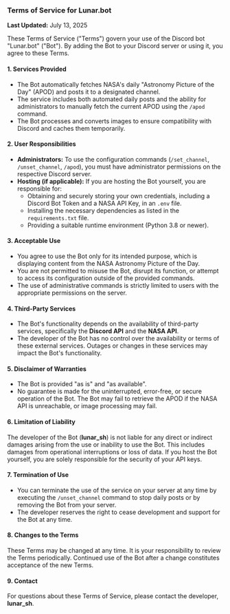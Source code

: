 ### **Terms of Service for Lunar.bot**

**Last Updated:** July 13, 2025

These Terms of Service ("Terms") govern your use of the Discord bot "Lunar.bot" ("Bot"). By adding the Bot to your Discord server or using it, you agree to these Terms.

#### **1. Services Provided**

* The Bot automatically fetches NASA's daily "Astronomy Picture of the Day" (APOD) and posts it to a designated channel.
* The service includes both automated daily posts and the ability for administrators to manually fetch the current APOD using the `/apod` command.
* The Bot processes and converts images to ensure compatibility with Discord and caches them temporarily.

#### **2. User Responsibilities**

* **Administrators:** To use the configuration commands (`/set_channel`, `/unset_channel`, `/apod`), you must have administrator permissions on the respective Discord server.
* **Hosting (if applicable):** If you are hosting the Bot yourself, you are responsible for:
    * Obtaining and securely storing your own credentials, including a Discord Bot Token and a NASA API Key, in an `.env` file.
    * Installing the necessary dependencies as listed in the `requirements.txt` file.
    * Providing a suitable runtime environment (Python 3.8 or newer).

#### **3. Acceptable Use**

* You agree to use the Bot only for its intended purpose, which is displaying content from the NASA Astronomy Picture of the Day.
* You are not permitted to misuse the Bot, disrupt its function, or attempt to access its configuration outside of the provided commands.
* The use of administrative commands is strictly limited to users with the appropriate permissions on the server.

#### **4. Third-Party Services**

* The Bot's functionality depends on the availability of third-party services, specifically the **Discord API** and the **NASA API**.
* The developer of the Bot has no control over the availability or terms of these external services. Outages or changes in these services may impact the Bot's functionality.

#### **5. Disclaimer of Warranties**

* The Bot is provided "as is" and "as available".
* No guarantee is made for the uninterrupted, error-free, or secure operation of the Bot. The Bot may fail to retrieve the APOD if the NASA API is unreachable, or image processing may fail.

#### **6. Limitation of Liability**

The developer of the Bot (**lunar_sh**) is not liable for any direct or indirect damages arising from the use or inability to use the Bot. This includes damages from operational interruptions or loss of data. If you host the Bot yourself, you are solely responsible for the security of your API keys.

#### **7. Termination of Use**

* You can terminate the use of the service on your server at any time by executing the `/unset_channel` command to stop daily posts or by removing the Bot from your server.
* The developer reserves the right to cease development and support for the Bot at any time.

#### **8. Changes to the Terms**

These Terms may be changed at any time. It is your responsibility to review the Terms periodically. Continued use of the Bot after a change constitutes acceptance of the new Terms.

#### **9. Contact**

For questions about these Terms of Service, please contact the developer, **lunar_sh**.
